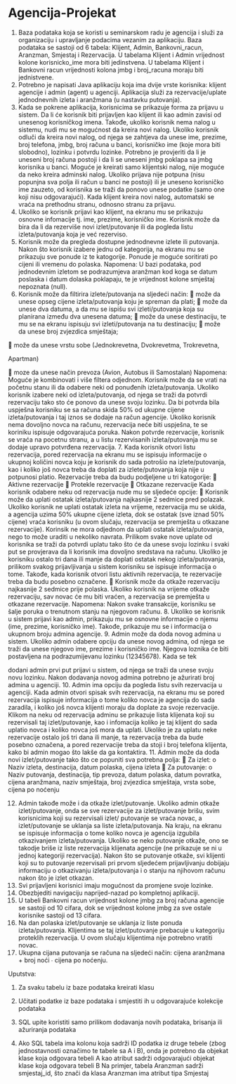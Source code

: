 # Agencija-Projekat

1. Baza podataka koja se koristi u seminarskom radu je agencija i služi za organizaciju i
upravljanje podacima vezanim za aplikaciju. Baza podataka se sastoji od 6 tabela:
Klijent, Admin, Bankovni_racun, Aranzman, Smjestaj i Rezervacija. U tabelama
Klijent i Admin vrijednost kolone korisnicko_ime mora biti jedinstvena. U tabelama
Klijent i Bankovni racun vrijednosti kolona jmbg i broj_racuna moraju biti jednistvene.
2. Potrebno je napisati Java aplikaciju koja ima dvije vrste korisnika: klijent agencije i
admin (agent) u agenciji. Aplikacija služi za rezervacije/uplate jednodnevnih izleta i
aranžmana (u nastavku putovanja).
3. Kada se pokrene aplikacija, korisnicima se prikazuje forma za prijavu u sistem. Da li će
korisnik biti prijavljen kao klijent ili kao admin zavisi od unesenog korisničkog imena.
Takođe, ukoliko korisnik nema nalog u sistemu, nudi mu se mogućnost da kreira novi
nalog. Ukoliko korisnik odluči da kreira novi nalog, od njega se zahtjeva da unese ime,
prezime, broj telefona, jmbg, broj računa u banci, korisničko ime (koje mora biti
slobodno), lozinku i potvrdu lozinke. Potrebno je provjeriti da li je uneseni broj računa
postoji i da li se uneseni jmbg poklapa sa jmbg korisnika u banci. Moguće je kreirati
samo klijentski nalog, nije moguće da neko kreira adminski nalog. Ukoliko prijava nije
potpuna (nisu popunjna sva polja ili račun u banci ne postoji) ili je uneseno korisničko
ime zauzeto, od korisnika se traži da ponovo unese podatke (samo one koji nisu
odgovarajući). Kada klijent kreira novi nalog, automatski se vraća na prethodnu stranu,
odnosno stranu za prijavu.
4. Ukoliko se korisnik prijavi kao klijent, na ekranu mu se prikazuju osnovne infomacije tj.
ime, prezime, korisničko ime. Korisnik može da bira da li da rezerviše novi
izlet/putovanje ili da pogleda listu izleta/putovanja koja je već rezerviso.
5. Korisnik može da pregleda dostupne jednodnevne izlete ili putovanja. Nakon što korisnik
izabere jednu od kategorija, na ekranu mu se prikazuju sve ponude iz te katogorije.
Ponude je moguće soritirati po cijeni ili vremenu do polaska.
Napomena: U bazi podataka, pod jednodevnim izletom se podrazumjeva aranžman kod
koga se datum poslaska i datum dolaska poklapaju, te je vrijednost kolone smještaj
nepoznata (null).
6. Korisnik može da filtirira izlete/putovanja na sljedeći način:
 može da unese opseg cijene izleta/putovanja koju je spreman da plati;
 može da unese dva datuma, a da mu se ispišu svi izleti/putovanja koja su
planirana između dva unesena datuma;
 može da unese destinaciju, te mu se na ekranu ispisuju svi izleti/putovanja na tu
destinaciju;
 može da unese broj zvjezdica smještaja;

 može da unese vrstu sobe (Jednokrevetna, Dvokrevetma, Trokrevetna,

Apartman)

 moze da unese način prevoza (Avion, Autobus ili Samostalan)
Napomena: Moguće je kombinovati i više filtera odjednom.
Korisnik može da se vrati na početnu stanu ili da odabere neki od ponuđenih
izleta/putovanja. Ukoliko korisnik izabere neki od izleta/putovanja, od njega se traži da
potvrdi rezervaciju tako sto će ponovo da unese svoju lozinku. Da bi potvrda bila
uspješna korisniku se sa računa skida 50% od ukupne cijene izleta/putovanja i taj iznos se
dodaje na račun agencije. Ukoliko korisnik nema dovoljno novca na računu, rezervacija
neće biti uspješna, te se koriniku ispisuje odgovarajuća poruka. Nakon potvrde
rezervacije, korisnik se vraća na pocetnu stranu, a u listu rezervisanih izleta/putovanja mu
se dodaje upravo potvrđena rezervacija.
7. Kada korisnik otvori listu rezervacija, pored rezervacija na ekranu mu se ispisuju
informacije o ukupnoj količini novca koju je korisnik do sada potrošio na
izlete/putovanja, kao i koliko još novca treba da doplati za izlete/putovanja koja nije u
potpunosi platio. Rezervacije treba da budu podjeljene u tri katogorije:
 Aktivne rezervacije
 Protekle rezervacije
 Otkazane rezervacije
Kada korisnik odabere neku od rezervacija nude mu se sljedeće opcije:
 Korisnik može da uplati ostatak izleta/putovanja najkasnije 2 sedmice pred
polazak. Ukoliko korisnik ne uplati ostatak izleta na vrijeme, rezervacija mu se
ukida, a agencija uzima 50% ukupne cijene izleta, dok se ostatak (sve iznad 50%
cijene) vraća korisniku (u ovom slučaju, rezervacija se premješta u otkazane
rezervacije). Korinsik ne mora odjednom da uplati ostatak izleta/putovanja, nego
to može uraditi u nekoliko navrata. Prilikom svake nove uplate od korisnika se
traži da potvrdi uplatu tako što će da unese svoju lozinku i svaki put se provjerava
da li korisnik ima dovoljno sredstava na računu. Ukoliko je korisniku ostalo tri
dana ili manje da doplati ostatak nekog izleta/putovanja, prilikom svakog
prijavljivanja u sistem korisniku se ispisuje informacija o tome. Takođe, kada
korisnik otvori listu aktivnih rezervacija, te rezervacije treba da budu posebno
označene.
 Korisnik može da otkaže rezervaciju najkasnije 2 sedmice prije polaska. Ukoliko
korisnik na vrijeme otkaže rezervaciju, sav novac će mu biti vraćen, a rezervacija
se premješta u otkazane rezervacije.
Napomena: Nakon svake transakcije, korisniku se šalje poruka o trenutnom stanju na
njegovom računu.
8. Ukoliko se korisnik u sistem prijavi kao admin, prikazuju mu se osnovne informacije o
njemu (ime, prezime, korisničko ime). Takođe, prikazuje mu se i informacija o ukupnom
broju admina agencije.
9. Admin može da doda novog admina u sistem. Ukoliko admin odabere opciju da unese
novog admina, od njega se traži da unese njegovo ime, prezime i korisničko ime.
Njegova loznika će biti postavljena na podrazumijevanu lozinku (12345678). Kada se tek

dodani admin prvi put prijavi u sistem, od njega se traži da unese svoju novu lozinku.
Nakon dodavanja novog admina potrebno je ažurirati broj admina u agenciji.
10. Admin ima opciju da pogleda listu svih rezervacija u agenciji. Kada admin otvori spisak
svih rezervacija, na ekranu mu se pored rezervacija ispisuje informacija o tome koliko
novca je agencija do sada zaradila, i koliko još novca klijenti moraju da doplate za svoje
rezervacije. Klikom na neku od rezervacija adminu se prikazuje lista klijenata koji su
rezervisali taj izlet/putovanje, kao i infomacija koliko je taj klijent do sada uplatio novca i
koliko novca još mora da uplati. Ukoliko je za uplatu neke rezervacije ostalo još tri dana
ili manje, ta rezervacija treba da bude posebno označena, a pored rezervacije treba da
stoji i broj telefona klijenta, kako bi admin mogao što lakše da ga kontaktira.
11. Admin može da doda novi izlet/putovanje tako što ce popuniti sva potrebna polja:
 Za izlet:
o Naziv izleta, destinacija, datum polaska, cijena izleta
 Za putovanje:
o Naziv putovanja, destinacija, tip prevoza, datum polaska, datum povratka,
cijena aranžmana, naziv smještaja, broj zvjezdica smještaja, vrsta sobe,
cijena po noćenju

12. Admin takođe može i da otkaže izlet/putovanje. Ukoliko admin otkaže izlet/putovanje,
onda se sve rezervacije za izlet/putovanje brišu, svim korisnicima koji su rezervisali izlet/
putovanje se vraća novac, a izlet/putovanje se uklanja sa liste izleta/putovanja. Na kraju,
na ekranu se ispisuje informacija o tome koliko novca je agencija izgubila otkazivanjem
izleta/putovanja. Ukoliko se neko putovanje otkaže, ono se takodje briše iz liste
rezervacija klijenata agencije (ne prikazuje se ni u jednoj kategoriji rezervacija). Nakon
što se putovanje otkaže, svi klijenti koji su to putovanje rezervisali pri prvom sljedećem
prijavljivanju dobijaju informaciju o otkazivanju izleta/putovanja i o stanju na njihovom
računu nakon što je izlet otkazan.
13. Svi prijavljeni korisnici imaju mogućnost da promjene svoje lozinke.
14. Obezbjediti navigaciju naprijed-nazad po kompletnoj aplikaciji.
15. U tabeli Bankovni racun vrijednost kolone jmbg za broj računa agencije se sastoji od 10
cifara, dok se vrijednost kolone jmbg za sve ostale korisnike sastoji od 13 cifara.
16. Na dan polaska izlet/putovanje se uklanja iz liste ponuda izleta/putovanja. Klijentima se
taj izlet/putovanje prebacuje u kategoriju proteklih rezervacija. U ovom slučaju
klijentima nije potrebno vratiti novac.
17. Ukupna cijana putovanja se računa na sljedeći način:
cijena aranžmana + broj noći ∙ cijena po noćenju.

Uputstva:
1. Za svaku tabelu iz baze podataka kreirati klasu
2. Učitati podatke iz baze podataka i smjestiti ih u odgovarajuće kolekcije podataka
3. SQL upite koristiti samo prilikom dodavanja novih podataka, brisanja ili ažuriranja
podataka

4. Ako SQL tabela ima kolonu koja sadrži ID podatka iz druge tebele (zbog jednostavnosti
označimo te tabele sa A i B), onda je potrebno da objekat klase koja odgovara tebeli A
kao atribut sadrži odgovarajući objekat klase koja odgovara tebeli B
Na primjer, tabela Aranzman sadrži smjestaj_id, što znači da klasa Aranzman ima
atribut tipa Smjestaj
